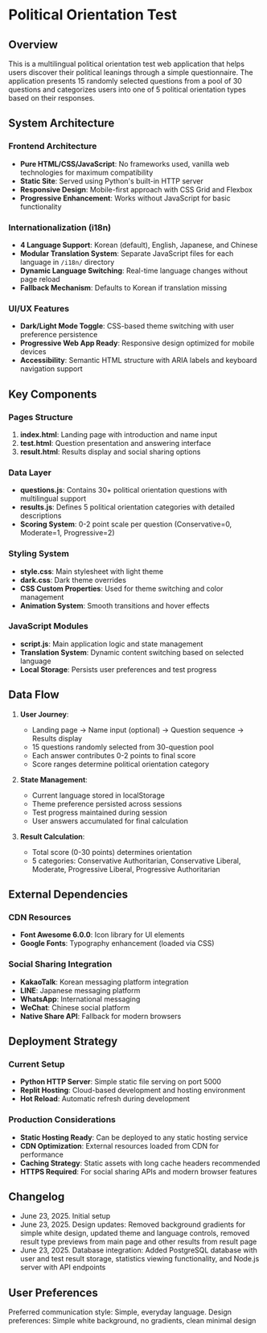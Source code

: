 # Political Orientation Test

## Overview

This is a multilingual political orientation test web application that helps users discover their political leanings through a simple questionnaire. The application presents 15 randomly selected questions from a pool of 30 questions and categorizes users into one of 5 political orientation types based on their responses.

## System Architecture

### Frontend Architecture
- **Pure HTML/CSS/JavaScript**: No frameworks used, vanilla web technologies for maximum compatibility
- **Static Site**: Served using Python's built-in HTTP server
- **Responsive Design**: Mobile-first approach with CSS Grid and Flexbox
- **Progressive Enhancement**: Works without JavaScript for basic functionality

### Internationalization (i18n)
- **4 Language Support**: Korean (default), English, Japanese, and Chinese
- **Modular Translation System**: Separate JavaScript files for each language in `/i18n/` directory
- **Dynamic Language Switching**: Real-time language changes without page reload
- **Fallback Mechanism**: Defaults to Korean if translation missing

### UI/UX Features
- **Dark/Light Mode Toggle**: CSS-based theme switching with user preference persistence
- **Progressive Web App Ready**: Responsive design optimized for mobile devices
- **Accessibility**: Semantic HTML structure with ARIA labels and keyboard navigation support

## Key Components

### Pages Structure
1. **index.html**: Landing page with introduction and name input
2. **test.html**: Question presentation and answering interface
3. **result.html**: Results display and social sharing options

### Data Layer
- **questions.js**: Contains 30+ political orientation questions with multilingual support
- **results.js**: Defines 5 political orientation categories with detailed descriptions
- **Scoring System**: 0-2 point scale per question (Conservative=0, Moderate=1, Progressive=2)

### Styling System
- **style.css**: Main stylesheet with light theme
- **dark.css**: Dark theme overrides
- **CSS Custom Properties**: Used for theme switching and color management
- **Animation System**: Smooth transitions and hover effects

### JavaScript Modules
- **script.js**: Main application logic and state management
- **Translation System**: Dynamic content switching based on selected language
- **Local Storage**: Persists user preferences and test progress

## Data Flow

1. **User Journey**:
   - Landing page → Name input (optional) → Question sequence → Results display
   - 15 questions randomly selected from 30-question pool
   - Each answer contributes 0-2 points to final score
   - Score ranges determine political orientation category

2. **State Management**:
   - Current language stored in localStorage
   - Theme preference persisted across sessions
   - Test progress maintained during session
   - User answers accumulated for final calculation

3. **Result Calculation**:
   - Total score (0-30 points) determines orientation
   - 5 categories: Conservative Authoritarian, Conservative Liberal, Moderate, Progressive Liberal, Progressive Authoritarian

## External Dependencies

### CDN Resources
- **Font Awesome 6.0.0**: Icon library for UI elements
- **Google Fonts**: Typography enhancement (loaded via CSS)

### Social Sharing Integration
- **KakaoTalk**: Korean messaging platform integration
- **LINE**: Japanese messaging platform
- **WhatsApp**: International messaging
- **WeChat**: Chinese social platform
- **Native Share API**: Fallback for modern browsers

## Deployment Strategy

### Current Setup
- **Python HTTP Server**: Simple static file serving on port 5000
- **Replit Hosting**: Cloud-based development and hosting environment
- **Hot Reload**: Automatic refresh during development

### Production Considerations
- **Static Hosting Ready**: Can be deployed to any static hosting service
- **CDN Optimization**: External resources loaded from CDN for performance
- **Caching Strategy**: Static assets with long cache headers recommended
- **HTTPS Required**: For social sharing APIs and modern browser features

## Changelog

- June 23, 2025. Initial setup
- June 23, 2025. Design updates: Removed background gradients for simple white design, updated theme and language controls, removed result type previews from main page and other results from result page
- June 23, 2025. Database integration: Added PostgreSQL database with user and test result storage, statistics viewing functionality, and Node.js server with API endpoints

## User Preferences

Preferred communication style: Simple, everyday language.
Design preferences: Simple white background, no gradients, clean minimal design